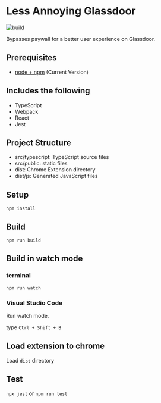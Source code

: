 # Less Annoying Glassdoor

![build](https://github.com/ericvtheg/Less-Annoying-Glassdoor/workflows/build/badge.svg)

Bypasses paywall for a better user experience on Glassdoor.

## Prerequisites

* [node + npm](https://nodejs.org/) (Current Version)

## Includes the following

* TypeScript
* Webpack
* React
* Jest

## Project Structure

* src/typescript: TypeScript source files
* src/public: static files
* dist: Chrome Extension directory
* dist/js: Generated JavaScript files

## Setup

```
npm install
```

## Build

```
npm run build
```

## Build in watch mode

### terminal

```
npm run watch
```

### Visual Studio Code

Run watch mode.

type `Ctrl + Shift + B`

## Load extension to chrome

Load `dist` directory

## Test
`npx jest` or `npm run test`

